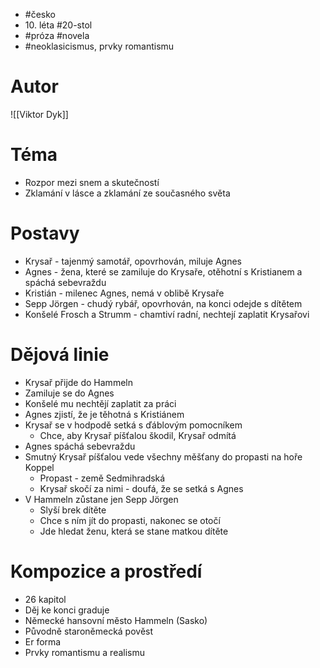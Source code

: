 - #česko
- 10\. léta #20-stol
- #próza #novela 
- #neoklasicismus, prvky romantismu
# Autor
![[Viktor Dyk]]
# Téma
- Rozpor mezi snem a skutečností
- Zklamání v lásce a zklamání ze současného světa
# Postavy
- Krysař - tajenmý samotář, opovrhován, miluje Agnes
- Agnes - žena, které se zamiluje do Krysaře, otěhotní s Kristianem a spáchá sebevraždu
- Kristián - milenec Agnes, nemá v oblibě Krysaře
- Sepp Jörgen - chudý rybář, opovrhován, na konci odejde s dítětem
- Konšelé Frosch a Strumm - chamtiví radní, nechtejí zaplatit Krysařovi
# Dějová linie
- Krysař přijde do Hammeln
- Zamiluje se do Agnes
- Konšelé mu nechtějí zaplatit za práci
- Agnes zjistí, že je těhotná s Kristiánem
- Krysař se v hodpodě setká s ďáblovým pomocníkem
	- Chce, aby Krysař píšťalou škodil, Krysař odmítá
- Agnes spáchá sebevraždu
- Smutný Krysař píšťalou vede všechny měšťany do propasti na hoře Koppel
	- Propast - země Sedmihradská
	- Krysař skočí za nimi - doufá, že se setká s Agnes
- V Hammeln zůstane jen Sepp Jörgen
	- Slyší brek dítěte
	- Chce s ním jít do propasti, nakonec se otočí
	- Jde hledat ženu, která se stane matkou dítěte
# Kompozice a prostředí
- 26 kapitol
- Děj ke konci graduje
- Německé hansovní město Hammeln (Sasko)
- Původně staroněmecká pověst
- Er forma
- Prvky romantismu a realismu
